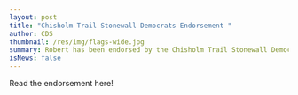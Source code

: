 ```yaml
---
layout: post
title: "Chisholm Trail Stonewall Democrats Endorsement "
author: CDS
thumbnail: /res/img/flags-wide.jpg
summary: Robert has been endorsed by the Chisholm Trail Stonewall Democrats
isNews: false
---
```

Read the endorsement here!